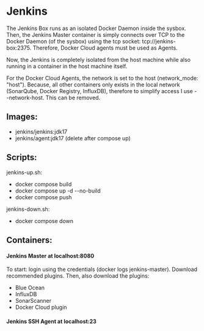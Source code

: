 # Jenkins
The Jenkins Box runs as an isolated Docker Daemon inside the sysbox. Then, the Jenkins Master container is simply connects over TCP to the Docker Daemon (of the sysbox) using the tcp socket: tcp://jenkins-box:2375. Therefore, Docker Cloud agents must be used as Agents.

Now, the Jenkins is completely isolated from the host machine while also running in a container in the host machine itself.

For the Docker Cloud Agents, the network is set to the host (network_mode: "host"). Because, all other containers only exists in the local network (SonarQube, Docker Registry, InfluxDB), therefore to simplify access I use --network-host. This can be removed.


## Images:
- jenkins/jenkins:jdk17
- jenkins/agent:jdk17 (delete after compose up)

## Scripts:
jenkins-up.sh:
- docker compose build
- docker compose up -d --no-build
- docker compose push


jenkins-down.sh:
- docker compose down

## Containers:
#### Jenkins Master at localhost:8080
To start: login using the credentials (docker logs jenkins-master). Download recommended plugins. Then, also download the plugins:
- Blue Ocean
- InfluxDB
- SonarScanner
- Docker Cloud plugin
#### Jenkins SSH Agent at localhost:23